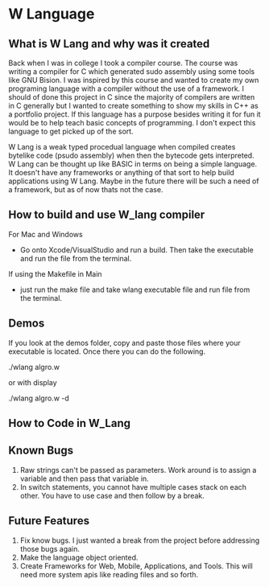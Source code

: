# W Language

## What is W Lang and why was it created

  Back when I was in college I took a compiler course. The course was writing a compiler for C which generated sudo assembly using some tools like GNU Bision. I was inspired by this course and wanted to create my own programing language with a compiler without the use of a framework. I should of done this project in C since the majority of compilers are written in C generally but I wanted to create something to show my skills in C++ as a portfolio project. If this language has a purpose besides writing it for fun it would be to help teach basic concepts of programming. I don't expect this language to get picked up of the sort. 
  
  W Lang is a weak typed procedual language when compiled creates bytelike code (psudo assembly) when then the bytecode gets interpreted. W Lang can be thought up like BASIC in terms on being a simple language. It doesn't have any frameworks or anything of that sort to help build applications using W Lang. Maybe in the future there will be such a need of a framework, but as of now thats not the case. 

## How to build and use W_lang compiler

For Mac and Windows
- Go onto Xcode/VisualStudio and run a build. Then take the executable and run the file from the terminal.

If using the Makefile in Main
- just run the make file and take wlang executable file and run file from the terminal.

## Demos

If you look at the demos folder, copy and paste those files where your executable is located. Once there you can do the following.

./wlang algro.w

or with display

./wlang algro.w -d

## How to Code in W_Lang

## Known Bugs
1. Raw strings can't be passed as parameters. Work around is to assign a variable and then pass that variable in.
2. In switch statements, you cannot have multiple cases stack on each other. You have to use case and then follow by a break. 

## Future Features
1. Fix know bugs. I just wanted a break from the project before addressing those bugs again.
2. Make the language object oriented.
3. Create Frameworks for Web, Mobile, Applications, and Tools. This will need more system apis like reading files and so forth.
